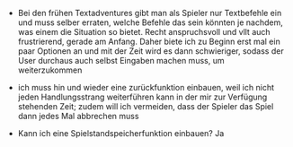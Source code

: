 - Bei den frühen Textadventures gibt man als Spieler nur Textbefehle ein und muss selber erraten, welche Befehle das sein könnten je nachdem, was einem die Situation so bietet. Recht anspruchsvoll und vllt auch frustrierend, gerade am Anfang. Daher biete ich zu Beginn erst mal ein paar Optionen an und mit der Zeit wird es dann schwieriger, sodass der User durchaus auch selbst Eingaben machen muss, um weiterzukommen

- ich muss hin und wieder eine zurückfunktion einbauen, weil ich nicht jeden Handlungsstrang weiterführen kann in der mir zur Verfügung stehenden Zeit; zudem will ich vermeiden, dass der Spieler das Spiel dann jedes Mal abbrechen muss

- Kann ich eine Spielstandspeicherfunktion einbauen? Ja
